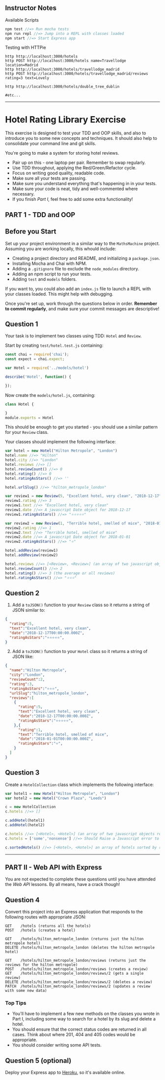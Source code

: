 
## Instructor Notes

Available Scripts

```javascript
npm test //=> Run mocha tests
npm run repl //=> Jump into a REPL with classes loaded
npm start //=> Start Express app
```

Testing with HTTPie

```shell
http http://localhost:3000/hotels
http POST http://localhost:3000/hotels name=Travellodge location=Madrid
http http://localhost:3000/hotels/travellodge_madrid
http POST http://localhost:3000/hotels/travellodge_madrid/reviews rating=3 text=Lovely

http http://localhost:3000/hotels/double_tree_dublin

#etc...
```

***

# Hotel Rating Library Exercise

This exercise is designed to test your TDD and OOP skills, and also to introduce you to some new concepts and techniques. It should also help to consolidate your command line and git skills.

You're going to make a system for storing hotel reviews.

* Pair up on this - one laptop per pair. Remember to swap regularly.
* Use TDD throughout, applying the Red/Green/Refactor cycle.
* Focus on writing good quality, readable code.
* Make sure all your tests are passing.
* Make sure you understand everything that's happening in in your tests.
* Make sure your code is neat, tidy and well-commented where necessary.
* If you finish _Part I_, feel free to add some extra functionality!

## PART 1 - TDD and OOP

## Before you Start

Set up your project environment in a similar way to the `MathsMachine` project. Assuming you are working locally, this whould include:

* Creating a project directory and README, and initializing a `package.json`.
* Installing Mocha and Chai with NPM.
* Adding a `.gitignore` file to exclude the `node_modules` directory.
* Adding an npm script to run your tests.
* Adding `test` and `models` folders.

If you want to, you could also add an `index.js` file to launch a REPL with your classes loaded. This might help with debugging.

Once you're set up, work through the questions below in order. **Remember to commit regularly**, and make sure your commit messages are descriptive!

## Question 1

Your task is to implement two classes using TDD: `Hotel` and `Review`.

Start by creating `test/hotel.test.js` containing:

```javascript
const chai = require('chai');
const expect = chai.expect;

var Hotel = require('../models/hotel')

describe('Hotel', function() {

});
```

Now create the `models/hotel.js`, containing:

```javascript
class Hotel {

}
module.exports = Hotel
```

This should be enough to get you started - you should use a similar pattern for your `Review` class.

Your classes should implement the following interface:

```javascript
var hotel = new Hotel("Hilton Metropole", "London")
hotel.name //=> "Hilton"
hotel.city //=> "London"
hotel.reviews //=> []
hotel.reviewCount() //=> 0
hotel.rating() //=> 0
hotel.ratingAsStars() //=> ''

hotel.urlSlug() //=> "hilton_metropole_london"

var review1 = new Review(5, "Excellent hotel, very clean", "2018-12-17")
review1.rating //=> 3
review1.text //=> "Excellent hotel, very clean"
review1.date //=> A javascript Date object for 2018-12-17
review1.ratingAsStars() //=> "⭐️⭐️⭐️⭐️⭐"

var review2 = new Review(1, "Terrible hotel, smelled of mice", "2018-01-01")
review2.rating //=> 1
review2.text //=> "Terrible hotel, smelled of mice"
review2.date //=> A javascript Date object for 2018-01-01
review2.ratingAsStars() //=> "⭐️"

hotel.addReview(review1)
hotel.addReview(review2)

hotel.reviews //=> [<Review>, <Review>] (an array of two javascript objects representing your reviews)
hotel.reviewCount() //=> 2
hotel.rating() //=> 3 (the average or all reviews)
hotel.ratingAsStars() //=> "⭐️⭐️⭐️"
```

## Question 2

1. Add a `toJSON()` function to your `Review` class so it returns a string of JSON similar to:

```json
{
  "rating":5,
  "text":"Excellent hotel, very clean",
  "date":"2018-12-17T00:00:00.000Z",
  "ratingAsStars":"⭐️⭐️⭐️⭐️⭐️",
}
```

2. Add a `toJSON()` function to your `Hotel` class so it returns a string of JSON like:

```json
{
  "name":"Hilton Metropole",
  "city":"London",
  "reviewCount":2,
  "rating":3,
  "ratingAsStars":"⭐️⭐️⭐️",
  "urlSlug":"hilton_metropole_london",
  "reviews":[
    {
      "rating":5,
      "text":"Excellent hotel, very clean",
      "date":"2018-12-17T00:00:00.000Z",
      "ratingAsStars":"⭐️⭐️⭐️⭐️⭐️",
    },{
      "rating":1,
      "text":"Terrible hotel, smelled of mice",
      "date":"2018-01-01T00:00:00.000Z",
      "ratingAsStars":"⭐️",
    }
  ]
}
```

## Question 3

Create a `HotelCollection` class which implements the following interface:

```javascript
var hotel1 = new Hotel("Hilton Metropole", "London")
var hotel2 = new Hotel("Crown Plaza", "Leeds")

c = new HotelCollection
c.hotels //=> []

c.addHotel(hotel1)
c.addHotel(hotel2)

c.hotels //=> [<Hotel>, <Hotel>] (an array of two javascript objects representing your Hotels)
c.hotels = ['some','nonsense'] //=> Should Raise a Javascript error to prevent us overwriting our hotels array.

c.sortedHotels() //=> [<Hotel>, <Hotel>] an array of hotels sorted by rating, highest first.
```

***

## PART II - Web API with Express

You are not expected to complete these questions until you have attended the _Web API_ lessons. By all means, have a crack though!

## Question 4

Convert this project into an Express application that responds to the following routes with appropriate JSON:

```
GET    /hotels (returns all the hotels)
POST   /hotels (creates a hotel)

GET    /hotels/hilton_metropole_london (returns just the hilton metropole hotel)
DELETE /hotels/hilton_metropole_london (deletes the hilton metropole hotel)

GET    /hotels/hilton_metropole_london/reviews (returns just the reviews for the hilton metropole)
POST   /hotels/hilton_metropole_london/reviews (creates a review)
GET    /hotels/hilton_metropole_london/reviews/2 (gets a single review)
DELETE /hotels/hilton_metropole_london/reviews/2 (deletes a review)
PATCH  /hotels/hilton_metropole_london/reviews/2 (updates a review with some new data)
```

### Top Tips

* You'll have to implement a few new methods on the classes you wrote in Part I, including some way to search for a hotel by its slug and delete a hotel.
* You should ensure that the correct status codes are returned in all cases. Think about where 201, 404 and 405 codes would be appropriate.
* You should consider writing some API tests.

## Question 5 (optional)

Deploy your Express app to [Heroku](heroku.com), so it's available online.
